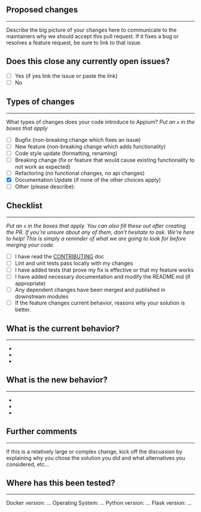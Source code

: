 ## Proposed changes
---
Describe the big picture of your changes here to communicate to the maintainers why we should accept this pull request. If it fixes a bug or resolves a feature request, be sure to link to that issue.

## Does this close any currently open issues?
- [ ] Yes (if yes link the issue or paste the link)
- [ ] No

## Types of changes
---
What types of changes does your code introduce to Appium?
_Put an `x` in the boxes that apply_

- [ ] Bugfix (non-breaking change which fixes an issue)
- [ ] New feature (non-breaking change which adds functionality)
- [ ] Code style update (formatting, renaming)
- [ ] Breaking change (fix or feature that would cause existing functionality to not work as expected)
- [ ] Refactoring (no functional changes, no api changes)
- [x] Documentation Update (if none of the other choices apply)
- [ ] Other (please describe):

## Checklist
---
_Put an `x` in the boxes that apply. You can also fill these out after creating the PR. If you're unsure about any of them, don't hesitate to ask. We're here to help! This is simply a reminder of what we are going to look for before merging your code._

- [ ] I have read the [CONTRIBUTING](https://github.com/remi-boivin/CHMS/blob/master/CONTRIBUTING.md) doc
- [ ] Lint and unit tests pass locally with my changes
- [ ] I have added tests that prove my fix is effective or that my feature works
- [ ] I have added necessary documentation and modify the README.md (if appropriate)
- [ ] Any dependent changes have been merged and published in downstream modules
- [ ] If the feature changes current behavior, reasons why your solution is better.

## What is the current behavior?
---
-
-
-
## What is the new behavior?
---
-
-
-
## Further comments
---
If this is a relatively large or complex change, kick off the discussion by explaining why you chose the solution you did and what alternatives you considered, etc...

## Where has this been tested?
---

Docker version: …
Operating System: …
Python version: …
Flask version: …
